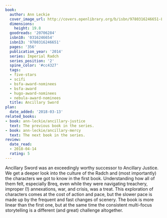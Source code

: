 ```yaml
---
book:
  author: Ann Leckie
  cover_image_url: http://covers.openlibrary.org/b/isbn/9780316246651-L.jpg
  dimensions:
    height: 19.8
  goodreads: '20706284'
  isbn10: '0316246654'
  isbn13: '9780316246651'
  pages: '356'
  publication_year: '2014'
  series: Imperial Radch
  series_position: '2'
  spine_color: '#cc4327'
  tags:
  - five-stars
  - scifi
  - bsfa-award-nominees
  - bsfa-award
  - hugo-award-nominees
  - nebula-award-nominees
  title: Ancillary Sword
plan:
  date_added: '2018-03-13'
related_books:
- book: ann-leckie/ancillary-justice
  text: The previous book in the series.
- book: ann-leckie/ancillary-mercy
  text: The next book in the series.
review:
  date_read:
  - 2018-04-14
  rating: 5
---
```


Ancillary Sword was an exceedingly worthy successor to Ancillary Justice. We get a deeper look into the culture of the Radch and (most importantly) the characters we got to know in the first book. Understanding how all of them felt, especially Breq, even while they were navigating treachery, improper (!) annexations, war, and crisis, was a treat. This exploration of characters comes at the cost of action and pace, but the slower pace is made up by the frequent and fast changes of scenery. The book is more linear than the first one, but at the same time the consistent multi-focus storytelling is a different (and great) challenge altogether.
